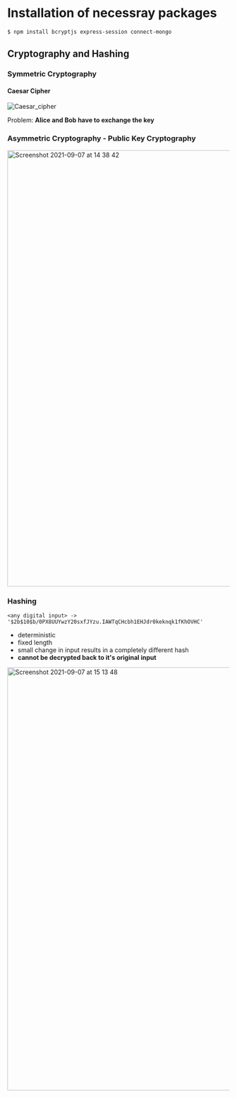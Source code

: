 # Installation of necessray packages
```bash
$ npm install bcryptjs express-session connect-mongo 
```

## Cryptography and Hashing

### Symmetric Cryptography

#### Caesar Cipher

![Caesar_cipher](https://user-images.githubusercontent.com/10595723/132347964-7237178a-eabe-4180-a924-f4583289b057.png)

Problem: **Alice and Bob have to exchange the key**

### Asymmetric Cryptography - Public Key Cryptography

<img width="988" alt="Screenshot 2021-09-07 at 14 38 42" src="https://user-images.githubusercontent.com/10595723/132347050-c819d16e-f49b-4ba5-984b-238c65afd31b.png">

### Hashing

```
<any digital input> -> '$2b$10$b/0PX8UUYwzY20sxfJYzu.IAWTqCHcbh1EHJdr0keknqk1fKhOVHC'
```

- deterministic 
- fixed length 
- small change in input results in a completely different hash
- **cannot be decrypted back to it's original input**


<img width="958" alt="Screenshot 2021-09-07 at 15 13 48" src="https://user-images.githubusercontent.com/10595723/132351308-54937dc3-561d-4140-b4f8-d2ffa91b2252.png">